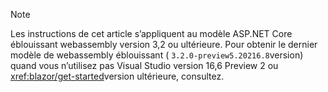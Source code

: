 > [!NOTE]
> Les instructions de cet article s’appliquent au modèle ASP.NET Core éblouissant webassembly version 3,2 ou ultérieure. Pour obtenir le dernier modèle de webassembly éblouissant ( `3.2.0-preview5.20216.8`version) quand vous n’utilisez pas Visual Studio version 16,6 Preview 2 ou <xref:blazor/get-started>version ultérieure, consultez.
